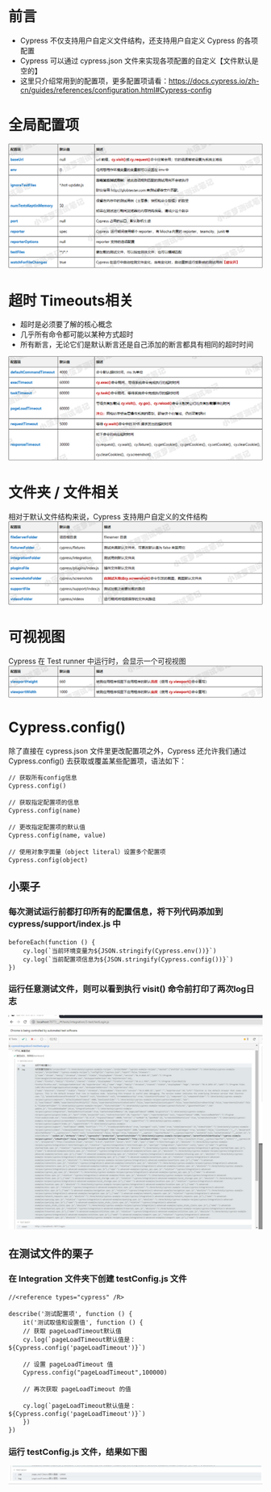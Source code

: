 # 前言
+ Cypress 不仅支持用户自定义文件结构，还支持用户自定义 Cypress 的各项配置
+ Cypress 可以通过 cypress.json 文件来实现各项配置的自定义【文件默认是空的】
+ 这里只介绍常用到的配置项，更多配置项请看：https://docs.cypress.io/zh-cn/guides/references/configuration.html#Cypress-config

# 全局配置项
<img src="https://github.com/annezhangprivate/annezhangprivate/blob/main/Cypress/Image/%E5%85%A8%E5%B1%80%E9%85%8D%E7%BD%AE%E9%A1%B9.png">

# 超时 Timeouts相关
+ 超时是必须要了解的核心概念
+ 几乎所有命令都可能以某种方式超时
+ 所有断言，无论它们是默认断言还是自己添加的断言都具有相同的超时时间
<img src="https://github.com/annezhangprivate/annezhangprivate/blob/main/Cypress/Image/%E8%B6%85%E6%97%B6%20Timeouts%E7%9B%B8%E5%85%B3.png">

# 文件夹 / 文件相关
相对于默认文件结构来说，Cypress 支持用户自定义的文件结构
<img src="https://github.com/annezhangprivate/annezhangprivate/blob/main/Cypress/Image/%E6%96%87%E4%BB%B6%E5%A4%B9%20%E6%96%87%E4%BB%B6%E7%9B%B8%E5%85%B3.png">

# 可视视图 
Cypress 在 Test runner 中运行时，会显示一个可视视图
<img src="https://github.com/annezhangprivate/annezhangprivate/blob/main/Cypress/Image/%E5%8F%AF%E8%A7%86%E8%A7%86%E5%9B%BE.png">

# Cypress.config()
除了直接在 cypress.json 文件里更改配置项之外，Cypress 还允许我们通过 Cypress.config() 去获取或覆盖某些配置项，语法如下：

    // 获取所有config信息   
    Cypress.config()   

    // 获取指定配置项的信息   
    Cypress.config(name)   

    // 更改指定配置项的默认值   
    Cypress.config(name, value)   

    // 使用对象字面量（object literal）设置多个配置项   
    Cypress.config(object)


## 小栗子
### 每次测试运行前都打印所有的配置信息，将下列代码添加到 cypress/support/index.js 中

    beforeEach(function () {   
        cy.log(`当前环境变量为${JSON.stringify(Cypress.env())}`)   
        cy.log(`当前配置项信息为${JSON.stringify(Cypress.config())}`)   
    })   

### 运行任意测试文件，则可以看到执行 visit() 命令前打印了两次log日志

<img src="https://github.com/annezhangprivate/annezhangprivate/blob/main/Cypress/Image/supportjs.jpg">

## 在测试文件的栗子
### 在 Integration 文件夹下创建 testConfig.js 文件

    //<reference types="cypress" /R>   

    describe('测试配置项', function () {   
        it('测试取值和设置值', function () {   
        // 获取 pageLoadTimeout默认值   
        cy.log(`pageLoadTimeout默认值是：${Cypress.config('pageLoadTimeout')}`)   

        // 设置 pageLoadTimeout 值   
        Cypress.config("pageLoadTimeout",100000)   

        // 再次获取 pageLoadTimeout 的值   

        cy.log(`pageLoadTimeout默认值是：${Cypress.config('pageLoadTimeout')}`)   
        })
    })
  
### 运行 testConfig.js 文件，结果如下图
  
 <img src="https://github.com/annezhangprivate/annezhangprivate/blob/main/Cypress/Image/testconfig.jpg">
